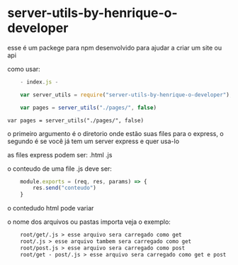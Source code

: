 # server-utils-by-henrique-o-developer

esse é um packege para npm desenvolvido para ajudar a criar um site ou api

como usar:

```js
    - index.js -

    var server_utils = require("server-utils-by-henrique-o-developer");

    var pages = server_utils("./pages/", false)
```

`var pages = server_utils("./pages/", false)` 

o primeiro argumento é o diretorio onde estão suas files para o express, o segundo é se você já tem um server express e quer usa-lo


as files express podem ser: 
    .html
    .js

o conteudo de uma file .js deve ser: 

```js
    module.exports = (req, res, params) => {
        res.send("conteudo")
    }
```

o contedudo html pode variar 

o nome dos arquivos ou pastas importa veja o exemplo:

```txt
    root/get/.js > esse arquivo sera carregado como get
    root/.js > esse arquivo tambem sera carregado como get
    root/post.js > esse arquivo sera carregado como post
    root/get - post/.js > esse arquivo sera carregado como get e post
```